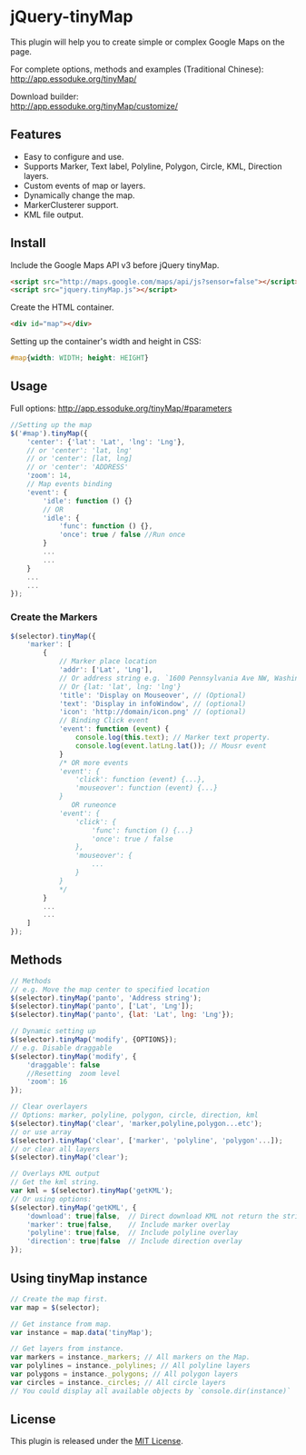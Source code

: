 # jQuery-tinyMap

This plugin will help you to create simple or complex Google Maps on the page.


For complete options, methods and examples (Traditional Chinese):  
http://app.essoduke.org/tinyMap/ 

Download builder:  
http://app.essoduke.org/tinyMap/customize/

## Features

 * Easy to configure and use.
 * Supports Marker, Text label, Polyline, Polygon, Circle, KML, Direction layers. 
 * Custom events of map or layers.
 * Dynamically change the map. 
 * MarkerClusterer support.
 * KML file output.

## Install

Include the Google Maps API v3 before jQuery tinyMap.
```HTML
<script src="http://maps.google.com/maps/api/js?sensor=false"></script>
<script src="jquery.tinyMap.js"></script>
```

Create the HTML container.
```html
<div id="map"></div>
```

Setting up the container's width and height in CSS:

```css
#map{width: WIDTH; height: HEIGHT}
```


## Usage

Full options: http://app.essoduke.org/tinyMap/#parameters

```javascript
//Setting up the map
$('#map').tinyMap({
    'center': {'lat': 'Lat', 'lng': 'Lng'},
    // or 'center': 'lat, lng'
    // or 'center': [lat, lng]
    // or 'center': 'ADDRESS'
    'zoom': 14,
    // Map events binding
    'event': {
        'idle': function () {}
        // OR
        'idle': {
            'func': function () {},
            'once': true / false //Run once
        }
        ...
        ...
    }
    ...
    ...
});
```

### Create the Markers

```javascript
$(selector).tinyMap({
    'marker': [
        {
            // Marker place location
            'addr': ['Lat', 'Lng'],
            // Or address string e.g. `1600 Pennsylvania Ave NW, Washington, DC 20500`
            // Or {lat: 'lat', lng: 'lng'}
            'title': 'Display on Mouseover', // (Optional)
            'text': 'Display in infoWindow', // (optional)
            'icon': 'http://domain/icon.png' // (optional)
            // Binding Click event
            'event': function (event) {
                console.log(this.text); // Marker text property.
                console.log(event.latLng.lat()); // Mousr event
            }
            /* OR more events
            'event': {
                'click': function (event) {...},
                'mouseover': function (event) {...}
            }
               OR runeonce
            'event': {
                'click': {
                    'func': function () {...}
                    'once': true / false
                },
                'mouseover': {
                    ...
                }
            }
            */
        }
        ...
        ...
    ]
});
```

## Methods

```javascript
// Methods
// e.g. Move the map center to specified location
$(selector).tinyMap('panto', 'Address string');
$(selector).tinyMap('panto', ['Lat', 'Lng']);
$(selector).tinyMap('panto', {lat: 'Lat', lng: 'Lng'});

// Dynamic setting up
$(selector).tinyMap('modify', {OPTIONS});
// e.g. Disable draggable
$(selector).tinyMap('modify', {
    'draggable': false
    //Resetting  zoom level
    'zoom': 16
});

// Clear overlayers
// Options: marker, polyline, polygon, circle, direction, kml
$(selector).tinyMap('clear', 'marker,polyline,polygon...etc');
// or use array
$(selector).tinyMap('clear', ['marker', 'polyline', 'polygon'...]);
// or clear all layers
$(selector).tinyMap('clear'); 

// Overlays KML output
// Get the kml string.
var kml = $(selector).tinyMap('getKML'); 
// Or using options:
$(selector).tinyMap('getKML', {
    'download': true|false,  // Direct download KML not return the string.
    'marker': true|false,    // Include marker overlay
    'polyline': true|false,  // Include polyline overlay
    'direction': true|false  // Include direction overlay
});

```

## Using tinyMap instance

```javascript
// Create the map first.
var map = $(selector);

// Get instance from map.
var instance = map.data('tinyMap'); 

// Get layers from instance.
var markers = instance._markers; // All markers on the Map.
var polylines = instance._polylines; // All polyline layers
var polygons = instance._polygons; // All polygon layers
var circles = instance._circles; // All circle layers
// You could display all available objects by `console.dir(instance)`
```

## License

This plugin is released under the [MIT License](http://opensource.org/licenses/MIT).

